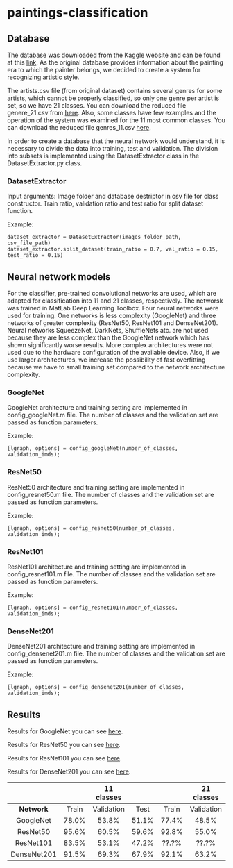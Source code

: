 # paintings-classification

## Database
The database was downloaded from the Kaggle website and can be found at this [link](https://www.kaggle.com/ikarus777/best-artworks-of-all-time). As the original database provides information about the painting era to which the painter belongs, we decided to create a system for recognizing artistic style.  

The artists.csv file (from original dataset) contains several genres for some artists, which cannot be properly classified, so only one genre per artist is set, so we have 21 classes. You can download the reduced file genere_21.csv from [here](https://drive.google.com/file/d/14OW_zfs2XDyGPyiTTCNbT_BKv18obw_v/view?usp=sharing
). Also, some classes have few examples and the operation of the system was examined for the 11 most common classes. You can download the reduced file genres_11.csv [here](https://drive.google.com/file/d/142w6ZCeTfe_k9Q-7pfv8q5_cFNuCsqxa/view?usp=sharing).

In order to create a database that the neural network would understand, it is necessary to divide the data into training, test and validation. The division into subsets is implemented using the DatasetExtractor class in the DatasetExtractor.py class.

### DatasetExtractor
Input arguments:
Image folder and database destriptor in csv file for class constructor. Train ratio, validation ratio and test ratio for split dataset function.

Example:
```
dataset_extractor = DatasetExtractor(images_folder_path, csv_file_path)
dataset_extractor.split_dataset(train_ratio = 0.7, val_ratio = 0.15, test_ratio = 0.15)
```

## Neural network models
For the classifier, pre-trained convolutional networks are used, which are adapted for classification into 11 and 21 classes, respectively. The networsk was trained in MatLab Deep Learning Toolbox. Four neural networks were used for training. One networks is less complexity (GoogleNet) and three networks of greater complexity (ResNet50, ResNet101 and DenseNet201). Neural networks SqueezeNet, DarkNets, ShuffleNets atc. are not used because they are less complex than the GoogleNet network which has shown significantly worse results. More complex architectures were not used due to the hardware configuration of the available device. Also, if we use larger architectures, we increase the possibility of fast overfitting because we have to small training set compared to the network architecture complexity.

### GoogleNet
GoogleNet architecture and training setting are implemented in config_googleNet.m file. The number of classes and the validation set are passed as function parameters. 

Example:
```
[lgraph, options] = config_googleNet(number_of_classes, validation_imds);
```

### ResNet50
ResNet50 architecture and training setting are implemented in config_resnet50.m file. The number of classes and the validation set are passed as function parameters.  

Example:
```
[lgraph, options] = config_resnet50(number_of_classes, validation_imds);
```

### ResNet101
ResNet101 architecture and training setting are implemented in config_resnet101.m file. The number of classes and the validation set are passed as function parameters.  

Example:
```
[lgraph, options] = config_resnet101(number_of_classes, validation_imds);
```

### DenseNet201
DenseNet201 architecture and training setting are implemented in config_densenet201.m file. The number of classes and the validation set are passed as function parameters. 

Example:
```
[lgraph, options] = config_densenet201(number_of_classes, validation_imds);
```

## Results
Results for GoogleNet you can see [here](https://drive.google.com/drive/folders/1DnWrwS7fTQPFDJ3YzBPYe82oTdysp-Y1?usp=sharing).

Results for ResNet50 you can see [here](https://drive.google.com/drive/folders/1MA3GT-hBS6X_8dl0Wb39DeMGDJF3qyvx?usp=sharing).

Results for ResNet101 you can see [here](https://drive.google.com/drive/folders/1-HS6x6vj2O_3BqYOQz-ZQNCnMjtqRGSx?usp=sharing).

Results for DenseNet201 you can see [here](https://drive.google.com/drive/folders/1xoEF8EdkVa63u05bvvNCUphz_nPY_s7S?usp=sharing).

|                    |            | 11 classes |      |            | 21 classes |      |
|:------------------:|:----------:|:----------:|:----:|:----------:|:----------:|:----:|
|**Network**         | Train      | Validation | Test | Train      | Validation | Test |
| GoogleNet          | 78.0%      | 53.8%      | 51.1%| 77.4%      | 48.5%      | 46.9%|
| ResNet50           | 95.6%      | 60.5%      | 59.6%| 92.8%      | 55.0%      | 52.2%|
| ResNet101          | 83.5%      | 53.1%      | 47.2%| ??.?%      | ??.?%      | ??.?%|
| DenseNet201        | 91.5%      | 69.3%      | 67.9%| 92.1%      | 63.2%      | 56.4%|